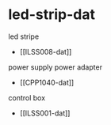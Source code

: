 
# led-strip-dat

led stripe 
- [[ILSS008-dat]]

power supply power adapter 
- [[CPP1040-dat]]

control box 
- [[ILSS001-dat]]